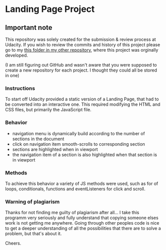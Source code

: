 # Landing Page Project

## Important note
This repository was solely created for the submission & review process at Udacity.
If you wish to review the commits and history of this project please go to my [this folder in my other repository](https://github.com/TanteRonalda/udacity-projects/tree/main/project2_landing-page), where this project was orginally developed.

(I am still figuring out GitHub and wasn't aware that you were supposed to create a new repository for each project. I thought they could all be stored in one)

### Instructions

To start off Udacity provided a static version of a Landing Page, that had to be converted into an interactive one. This required modifying the HTML and CSS files, but primarily the JavaScript file.

### Behavior

- navigation menu is dynamically build according to the number of sections in the document
- click on navigation item smooth-scrolls to corresponding section
- sections are highlighted when in viewport
- the navigation item of a section is also highlighted when that section is in viewport

### Methods

To achieve this behavior a variety of JS methods were used, such as for of loops, conditionals, functions and eventListeners for click and scroll.

### Warning of plagiarism

Thanks for not finding me guilty of plagiarism after all... 
I take this programm very seriously and fully understand that copying someone elses work is not getting me anywhere. Going through other peoples code is nice to get a deeper understanding of all the possibilities that there are to solve a problem, but that's about it.

Cheers.
